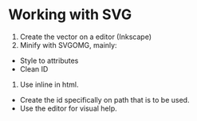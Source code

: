 # Working with SVG
1. Create the vector on a editor (Inkscape)
1. Minify with SVGOMG, mainly:
  - Style to attributes
  - Clean ID
1. Use inline in html.
  - Create the id specifically on path that is to be used.
  - Use the editor for visual help.

